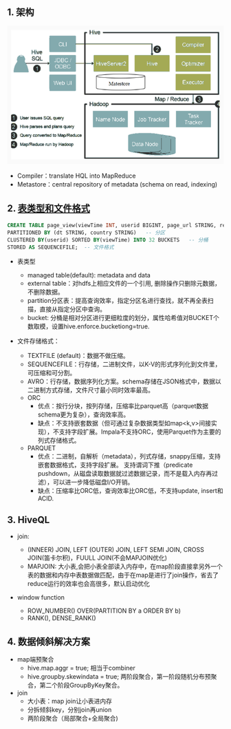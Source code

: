 ## 1. 架构
![hive-architecture](img/hive-architecture.png)
  - Compiler：translate HQL into MapReduce
  - Metastore：central repository of metadata (schema on read, indexing)
  
  
## 2. [表类型和文件格式](https://blog.csdn.net/Thomson617/article/details/86153924)
``` SQL
CREATE TABLE page_view(viewTime INT, userid BIGINT, page_url STRING, referrer_url STRING, ip STRING COMMENT 'IP Address of the User')   -- 表类型，字段类型
PARTITIONED BY (dt STRING, country STRING)   -- 分区
CLUSTERED BY(userid) SORTED BY(viewTime) INTO 32 BUCKETS   -- 分桶
STORED AS SEQUENCEFILE;  -- 文件格式

```
  - 表类型
    - managed table(default): metadata and data
    - external table：对hdfs上相应文件的一个引用, 删除操作只删除元数据，不删除数据。
    - partition分区表：提高查询效率，指定分区名进行查找，就不再全表扫描，直接从指定分区中查询。
    - bucket: 分桶是相对分区进行更细粒度的划分，属性哈希值对BUCKET个数取模，设置hive.enforce.bucketiong=true.

  - 文件存储格式：
    - TEXTFILE (default)：数据不做压缩。
    - SEQUENCEFILE：行存储，二进制文件，以K-V的形式序列化到文件里，可压缩和可分割。
    - AVRO：行存储，数据序列化方案。schema存储在JSON格式中，数据以二进制方式存储，文件尺寸最小同时效率最高。
    - ORC
      - 优点：按行分块，按列存储，压缩率比parquet高（parquet数据schema更为复杂），查询效率高。
      - 缺点：不支持嵌套数据（但可通过复杂数据类型如map<k,v>间接实现），不支持字段扩展。Impala不支持ORC，使用Parquet作为主要的列式存储格式。
    - PARQUET
      - 优点：二进制，自解析（metadata），列式存储，snappy压缩，支持嵌套数据格式，支持字段扩展。
             支持谓词下推（predicate pushdown，从磁盘读取数据就过滤数据记录，而不是载入内存再过滤），可以进一步降低磁盘I/O开销。 
      - 缺点：压缩率比ORC低，查询效率比ORC低，不支持update, insert和ACID.



## 3. HiveQL
  - join:
    - (INNEER) JOIN, LEFT (OUTER) JOIN, LEFT SEMI JOIN, CROSS JOIN(笛卡尔积)，FUULL JOIN(不会MAPJOIN优化)
    - MAPJOIN: 大小表,会把小表全部读入内存中，在map阶段直接拿另外一个表的数据和内存中表数据做匹配，由于在map是进行了join操作，省去了reduce运行的效率也会高很多，默认启动优化

  - window function
    - ROW_NUMBER() OVER(PARTITION BY a ORDER BY b)
    - RANK(), DENSE_RANK()
      

## 4. 数据倾斜解决方案
  - map端预聚合
    - hive.map.aggr = true; 相当于combiner
    - hive.groupby.skewindata = true; 两阶段聚合，第一阶段随机分布预聚合，第二个阶段GroupByKey聚合。
  - join
    - 大小表：map join让小表进内存
    - 分拆倾斜key，分别join再union
    - 两阶段聚合（局部聚合+全局聚合)
